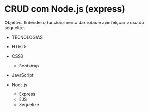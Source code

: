 # CRUD com Node.js (express)

Objetivo: Entender o funcionamento das rotas e aperfeiçoar o uso do sequelize.


- TECNOLOGIAS:

- HTML5
- CSS3
  - Bootstrap
- JavaScript
- Node.js
  - Express
  - EJS
  - Sequelize
